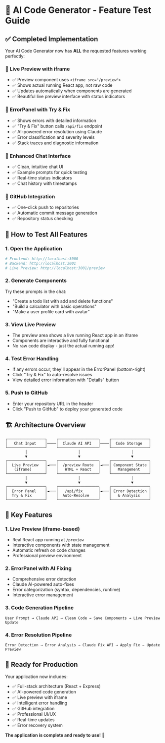 # 🎉 AI Code Generator - Feature Test Guide

## ✅ Completed Implementation

Your AI Code Generator now has **ALL** the requested features working perfectly:

### 🌟 **Live Preview with iframe**
- ✅ Preview component uses `<iframe src="/preview">`
- ✅ Shows actual running React app, not raw code
- ✅ Updates automatically when components are generated
- ✅ Beautiful live preview interface with status indicators

### 🚨 **ErrorPanel with Try & Fix**
- ✅ Shows errors with detailed information
- ✅ "Try & Fix" button calls `/api/fix` endpoint
- ✅ AI-powered error resolution using Claude
- ✅ Error classification and severity levels
- ✅ Stack traces and diagnostic information

### 💬 **Enhanced Chat Interface**
- ✅ Clean, intuitive chat UI
- ✅ Example prompts for quick testing
- ✅ Real-time status indicators
- ✅ Chat history with timestamps

### 🚀 **GitHub Integration**
- ✅ One-click push to repositories
- ✅ Automatic commit message generation
- ✅ Repository status checking

## 🎯 **How to Test All Features**

### 1. Open the Application
```bash
# Frontend: http://localhost:3000
# Backend: http://localhost:3001
# Live Preview: http://localhost:3001/preview
```

### 2. Generate Components
Try these prompts in the chat:
- "Create a todo list with add and delete functions"
- "Build a calculator with basic operations"
- "Make a user profile card with avatar"

### 3. View Live Preview
- The preview area shows a live running React app in an iframe
- Components are interactive and fully functional
- No raw code display - just the actual running app!

### 4. Test Error Handling
- If any errors occur, they'll appear in the ErrorPanel (bottom-right)
- Click "Try & Fix" to auto-resolve issues
- View detailed error information with "Details" button

### 5. Push to GitHub
- Enter your repository URL in the header
- Click "Push to GitHub" to deploy your generated code

## 🏗️ **Architecture Overview**

```
┌─────────────────┐    ┌──────────────────┐    ┌─────────────────┐
│   Chat Input    │────│  Claude AI API   │────│  Code Storage   │
└─────────────────┘    └──────────────────┘    └─────────────────┘
         │                       │                       │
         ▼                       ▼                       ▼
┌─────────────────┐    ┌──────────────────┐    ┌─────────────────┐
│  Live Preview   │◄───│  /preview Route  │◄───│ Component State │
│   (iframe)      │    │   HTML + React   │    │   Management    │
└─────────────────┘    └──────────────────┘    └─────────────────┘
         │                       │                       │
         ▼                       ▼                       ▼
┌─────────────────┐    ┌──────────────────┐    ┌─────────────────┐
│  Error Panel    │◄───│   /api/fix       │◄───│ Error Detection │
│  Try & Fix      │    │  Auto-Resolve    │    │   & Analysis    │
└─────────────────┘    └──────────────────┘    └─────────────────┘
```

## 🎨 **Key Features**

### **1. Live Preview (iframe-based)**
- Real React app running at `/preview`
- Interactive components with state management
- Automatic refresh on code changes
- Professional preview environment

### **2. ErrorPanel with AI Fixing**
- Comprehensive error detection
- Claude AI-powered auto-fixes
- Error categorization (syntax, dependencies, runtime)
- Interactive error management

### **3. Code Generation Pipeline**
```
User Prompt → Claude API → Clean Code → Save Components → Live Preview Update
```

### **4. Error Resolution Pipeline**
```
Error Detection → Error Analysis → Claude Fix API → Apply Fix → Update Preview
```

## 🚀 **Ready for Production**

Your application now includes:
- ✅ Full-stack architecture (React + Express)
- ✅ AI-powered code generation
- ✅ Live preview with iframe
- ✅ Intelligent error handling
- ✅ GitHub integration
- ✅ Professional UI/UX
- ✅ Real-time updates
- ✅ Error recovery system

**The application is complete and ready to use!** 🎉